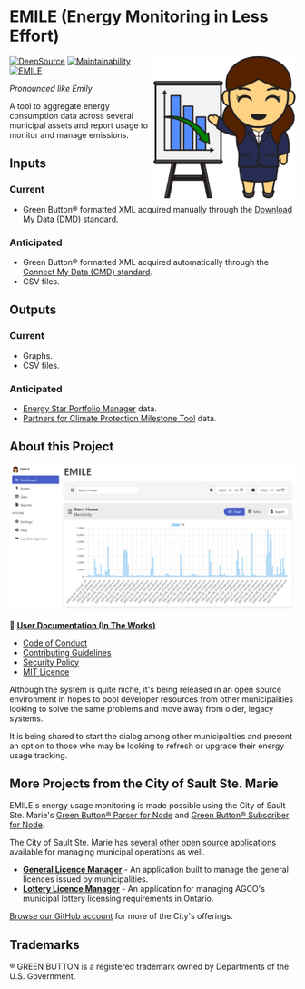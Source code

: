 # EMILE (Energy Monitoring in Less Effort)

<img src="public/images/logo.svg" alt="Monty" align="right" style="height:250px" />

[![DeepSource](https://app.deepsource.com/gh/cityssm/EMILE.svg/?label=active+issues&show_trend=true&token=AT4qy65eeZIecqOz7zA-UKo8)](https://app.deepsource.com/gh/cityssm/EMILE/?ref=repository-badge)
[![Maintainability](https://api.codeclimate.com/v1/badges/0908ba3507dfddc4408b/maintainability)](https://codeclimate.com/github/cityssm/EMILE/maintainability)
[![EMILE](https://img.shields.io/endpoint?url=https://cloud.cypress.io/badge/simple/6u22zp/main&style=flat&logo=cypress)](https://cloud.cypress.io/projects/6u22zp/runs)

_Pronounced like Emily_

A tool to aggregate energy consumption data across several municipal assets and report usage to monitor and manage emissions.

## Inputs

### Current

- Green Button® formatted XML acquired manually through the [Download My Data (DMD) standard](https://www.greenbuttonalliance.org/green-button-download-my-data-dmd).

### Anticipated

- Green Button® formatted XML acquired automatically through the [Connect My Data (CMD) standard](https://www.greenbuttonalliance.org/green-button-connect-my-data-cmd).
- CSV files.

## Outputs

### Current

- Graphs.
- CSV files.

### Anticipated

- [Energy Star Portfolio Manager](https://portfoliomanager.energystar.gov/pm/login) data.
- [Partners for Climate Protection Milestone Tool](https://pcptool.ca/) data.

## About this Project

![EMILE Dashboard](docs/images/dashboard.png)

📘 **[User Documentation (In The Works)](https://cityssm.github.io/EMILE/docs/)**

- [Code of Conduct](CODE_OF_CONDUCT.md)
- [Contributing Guidelines](CONTRIBUTING.md)
- [Security Policy](SECURITY.md)
- [MIT Licence](LICENSE.md)

Although the system is quite niche, it's being released in an open source environment in hopes to pool developer resources from other municipalities looking to solve the same problems
and move away from older, legacy systems.

It is being shared to start the dialog among other municipalities and present an option to those who may be looking to refresh or upgrade their energy usage tracking.

## More Projects from the City of Sault Ste. Marie

EMILE's energy usage monitoring is made possible using the City of Sault Ste. Marie's
[Green Button® Parser for Node](https://github.com/cityssm/node-green-button-parser)
and [Green Button® Subscriber for Node](https://github.com/cityssm/node-green-button-subscriber).

The City of Sault Ste. Marie has
[several other open source applications](https://cityssm.github.io/)
available for managing municipal operations as well.

- **[General Licence Manager](https://github.com/cityssm/general-licence-manager)** - An application built to manage the general licences issued by municipalities.
- **[Lottery Licence Manager](https://github.com/cityssm/lottery-licence-manager)** - An application for managing AGCO's municipal lottery licensing requirements in Ontario.

[Browse our GitHub account](https://github.com/cityssm/) for more of the City's offerings.

## Trademarks

® GREEN BUTTON is a registered trademark owned by Departments of the U.S. Government.

